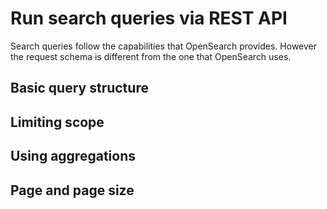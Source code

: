 # Run search queries via REST API

Search queries follow the capabilities that OpenSearch provides. However the request schema is different from the one that OpenSearch uses.

## Basic query structure

## Limiting scope

## Using aggregations

## Page and page size
